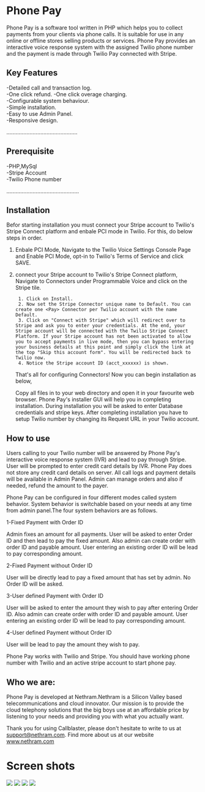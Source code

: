 Phone Pay
===========
Phone Pay is a software tool written in PHP which helps you to collect payments from your clients via phone calls. It is suitable for use in any online or offline stores selling products or services. 
Phone Pay provides an interactive voice response system with the assigned Twilio phone number and the payment is made through Twilio Pay connected with Stripe.  

Key Features
------------  

-Detailed call and transaction log.  
-One click refund. 
-One click overage charging.  
-Configurable system behaviour.  
-Simple installation.  
-Easy to use Admin Panel.    
-Responsive design.  

..............................................

Prerequisite
------------  
-PHP,MySql  
-Stripe Account  
-Twilio Phone number  

...............................................

Installation
------------  
Befor starting installation you must connect your Stripe account to Twilio's Stripe Connect platform and enbale PCI mode in Twilio. For this, do below steps in order.
1. Enbale PCI Mode,
	Navigate to the Twilio Voice Settings Console Page and Enable PCI Mode, opt-in to Twilio's Terms of Service and click SAVE. 
2. connect your Stripe account to Twilio's Stripe Connect platform,
	Navigate to <Pay> Connectors under Programmable Voice and click on the Stripe tile.

		1. Click on Install.
		2. Now set the Stripe Connector unique name to Default. You can create one <Pay> Connector per Twilio account with the name Default. 
		3. Click on "Connect with Stripe" which will redirect over to Stripe and ask you to enter your credentials. At the end, your Stripe account will be connected with the Twilio Stripe Connect Platform. If your Stripe account has not been activated to allow you to accept payments in live mode, then you can bypass entering your business details at this point and simply click the link at the top "Skip this account form". You will be redirected back to Twilio now.
		4. Notice the Stripe account ID (acct_xxxxxx) is shown.

	That's all for configuring <Pay> Connectors! 
Now you can begin installation as below,

	Copy all files in to your web directory and open it in your favourite web browser. Phone Pay's installer GUI will help you in completing installation.
	During installation you will be asked to enter Database credentials and stripe keys. After completing installation you have to setup 
	Twilio number by changing its Request URL in your Twilio account. 



How to use
----------  
 Users calling to your Twilio number will be answered by Phone Pay's interactive voice response system (IVR) and lead to pay through Stripe. User will be prompted to enter credit card details by IVR. Phone Pay does not store any credit card details on server. All call logs and payment details will be available in Admin Panel. Admin can manage orders and also if needed, refund the amount to the payer.

Phone Pay can be configured in four different modes called system behavior. System behavior is switchable based on your needs at any time from admin panel.The four system behaviors are as follows.  

1-Fixed Payment with Order ID  

 Admin fixes an amount for all payments.  User will be asked to enter Order ID and then lead to pay the fixed amount.   Also admin can create order with order ID and payable amount.  User entering an existing order ID will be lead to pay corresponding amount.    

2-Fixed Payment without Order ID   

User will be directly lead to pay a fixed amount that has set by admin. No Order ID will be asked.  
 
3-User defined Payment with Order ID  

User will be asked to enter the amount they wish to pay after entering Order ID.  Also admin can create order with order ID and payable amount.  User entering an existing order ID will be lead to pay corresponding amount.

4-User defined Payment without Order ID  

User will be lead to pay the amount they wish to pay.  
 
Phone Pay works with Twilio and Stripe. You should have working phone number with Twilio and an active stripe account to start phone pay. 


Who we are:
-----------
Phone Pay is developed at Nethram.Nethram is a Silicon Valley based telecommunications and cloud innovator.
 Our mission is to provide the cloud telephony solutions that the big boys use at an affordable price by listening to
 your needs and providing you with what you actually want.

Thank you for using Callblaster, please don't hesitate to write to us at
support@nethram.com. Find more about us at our website www.nethram.com



Screen shots
============
<img src="http://nethram.com/sandbox/phonepay_docs/dashboard.png">  

<img src="http://nethram.com/sandbox/phonepay_docs/log.png">  

<img src="http://nethram.com/sandbox/phonepay_docs/settings.png">  

<img src="http://nethram.com/sandbox/phonepay_docs/help.png">  


